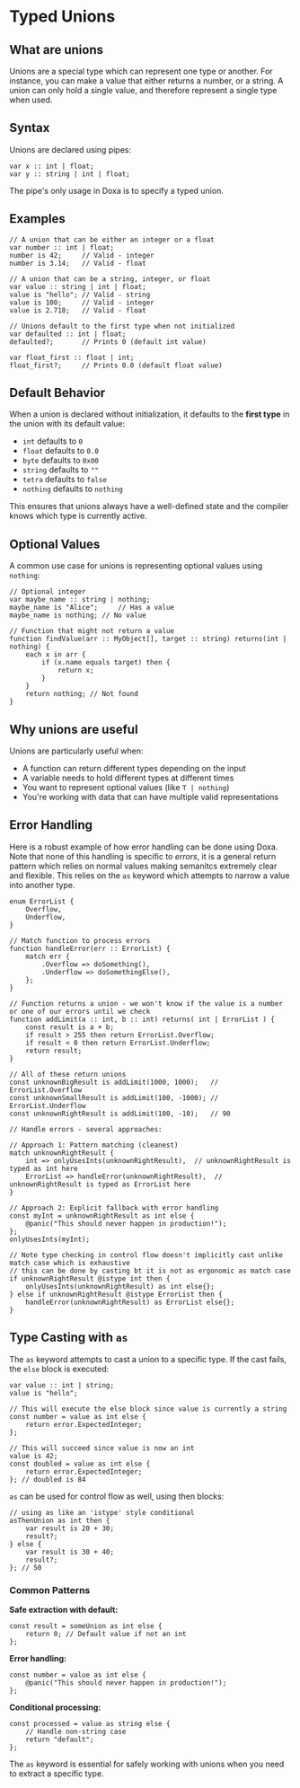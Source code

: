 # Typed Unions

## What are unions

Unions are a special type which can represent one type or another. For instance, you can make a value that either returns a number, or a string. A union can only hold a single value, and therefore represent a single type when used.

## Syntax

Unions are declared using pipes:

```doxa
var x :: int | float;
var y :: string | int | float;
```

The pipe's only usage in Doxa is to specify a typed union.

## Examples

```doxa
// A union that can be either an integer or a float
var number :: int | float;
number is 42;     // Valid - integer
number is 3.14;   // Valid - float

// A union that can be a string, integer, or float
var value :: string | int | float;
value is "hello"; // Valid - string
value is 100;     // Valid - integer
value is 2.718;   // Valid - float

// Unions default to the first type when not initialized
var defaulted :: int | float;
defaulted?;       // Prints 0 (default int value)

var float_first :: float | int;
float_first?;     // Prints 0.0 (default float value)
```

## Default Behavior

When a union is declared without initialization, it defaults to the **first type** in the union with its default value:

- `int` defaults to `0`
- `float` defaults to `0.0`
- `byte` defaults to `0x00`
- `string` defaults to `""`
- `tetra` defaults to `false`
- `nothing` defaults to `nothing`

This ensures that unions always have a well-defined state and the compiler knows which type is currently active.

## Optional Values

A common use case for unions is representing optional values using `nothing`:

```doxa
// Optional integer
var maybe_name :: string | nothing;
maybe_name is "Alice";     // Has a value
maybe_name is nothing; // No value

// Function that might not return a value
function findValue(arr :: MyObject[], target :: string) returns(int | nothing) {
    each x in arr {
        if (x.name equals target) then {
            return x;
        }
    }
    return nothing; // Not found
}
```

## Why unions are useful

Unions are particularly useful when:

- A function can return different types depending on the input
- A variable needs to hold different types at different times
- You want to represent optional values (like `T | nothing`)
- You're working with data that can have multiple valid representations

## Error Handling

Here is a robust example of how error handling can be done using Doxa. Note that none of this handling is specific to _errors_, it is a general return pattern which relies on normal values making semanitcs extremely clear and flexible. This relies on the `as` keyword which attempts to narrow a value into another type.

```doxa
enum ErrorList {
    Overflow,
    Underflow,
}

// Match function to process errors
function handleError(err :: ErrorList) {
    match err {
        .Overflow => doSomething(),
        .Underflow => doSomethingElse(),
    };
}

// Function returns a union - we won't know if the value is a number or one of our errors until we check
function addLimit(a :: int, b :: int) returns( int | ErrorList ) {
    const result is a + b;
    if result > 255 then return ErrorList.Overflow;
    if result < 0 then return ErrorList.Underflow;
    return result;
}

// All of these return unions
const unknownBigResult is addLimit(1000, 1000);   // ErrorList.Overflow
const unknownSmallResult is addLimit(100, -1000); // ErrorList.Underflow
const unknownRightResult is addLimit(100, -10);   // 90

// Handle errors - several approaches:

// Approach 1: Pattern matching (cleanest)
match unknownRightResult {
    int => onlyUsesInts(unknownRightResult),  // unknownRightResult is typed as int here
    ErrorList => handleError(unknownRightResult),  // unknownRightResult is typed as ErrorList here
}

// Approach 2: Explicit fallback with error handling
const myInt = unknownRightResult as int else {
    @panic("This should never happen in production!");
};
onlyUsesInts(myInt);

// Note type checking in control flow doesn't implicitly cast unlike match case which is exhaustive
// this can be done by casting bt it is not as ergonomic as match case
if unknownRightResult @istype int then {
    onlyUsesInts(unknownRightResult) as int else{};
} else if unknownRightResult @istype ErrorList then {
    handleError(unknownRightResult) as ErrorList else{};
}
```

## Type Casting with `as`

The `as` keyword attempts to cast a union to a specific type. If the cast fails, the `else` block is executed:

```doxa
var value :: int | string;
value is "hello";

// This will execute the else block since value is currently a string
const number = value as int else {
    return error.ExpectedInteger;
};

// This will succeed since value is now an int
value is 42;
const doubled = value as int else {
    return error.ExpectedInteger;
}; // doubled is 84
```

`as` can be used for control flow as well, using then blocks:

```
// using as like an 'istype' style conditional
asThenUnion as int then {
    var result is 20 + 30;
    result?;
} else {
    var result is 30 + 40;
    result?;
}; // 50
```

### Common Patterns

**Safe extraction with default:**

```doxa
const result = someUnion as int else {
    return 0; // Default value if not an int
};
```

**Error handling:**

```doxa
const number = value as int else {
    @panic("This should never happen in production!");
};
```

**Conditional processing:**

```doxa
const processed = value as string else {
    // Handle non-string case
    return "default";
};
```

The `as` keyword is essential for safely working with unions when you need to extract a specific type.
